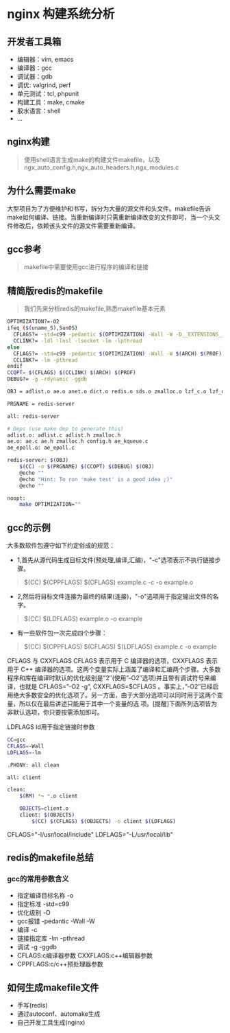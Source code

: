 # nginx 构建系统分析

## 开发者工具箱

* 编辑器：vim, emacs
* 编译器：gcc
* 调试器：gdb
* 调优: valgrind, perf
* 单元测试：tcl, phpunit
* 构建工具：make, cmake
* 胶水语言：shell
* ...


## nginx构建
>使用shell语言生成make的构建文件makefile，以及ngx_auto_config.h,ngx_auto_headers.h,ngx_modules.c

## 为什么需要make
大型项目为了方便维护和书写，拆分为大量的源文件和头文件。makefile告诉make如何编译、链接。当重新编译时只需重新编译改变的文件即可，当一个头文件修改后，依赖该头文件的源文件需要重新编译。


## gcc参考
> makefile中需要使用gcc进行程序的编译和链接

## 精简版redis的makefile
>我们先来分析redis的makefile,熟悉makefile基本元素

```bash
OPTIMIZATION?=-O2
ifeq ($(uname_S),SunOS)
  CFLAGS?= -std=c99 -pedantic $(OPTIMIZATION) -Wall -W -D__EXTENSIONS__ -D_XPG6
  CCLINK?= -ldl -lnsl -lsocket -lm -lpthread
else
  CFLAGS?= -std=c99 -pedantic $(OPTIMIZATION) -Wall -W $(ARCH) $(PROF)
  CCLINK?= -lm -pthread
endif
CCOPT= $(CFLAGS) $(CCLINK) $(ARCH) $(PROF)
DEBUG?= -g -rdynamic -ggdb 

OBJ = adlist.o ae.o anet.o dict.o redis.o sds.o zmalloc.o lzf_c.o lzf_d.o pqsort.o zipmap.o sha1.o ziplist.o release.o networking.o util.o object.o db.o replication.o rdb.o t_string.o t_list.o t_set.o t_zset.o t_hash.o config.o aof.o vm.o pubsub.o multi.o debug.o sort.o

PRGNAME = redis-server

all: redis-server

# Deps (use make dep to generate this)
adlist.o: adlist.c adlist.h zmalloc.h
ae.o: ae.c ae.h zmalloc.h config.h ae_kqueue.c
ae_epoll.o: ae_epoll.c

redis-server: $(OBJ)
	$(CC) -o $(PRGNAME) $(CCOPT) $(DEBUG) $(OBJ)
	@echo ""
	@echo "Hint: To run 'make test' is a good idea ;)"
	@echo ""

noopt:
	make OPTIMIZATION=""

```
## gcc的示例
大多数软件包遵守如下约定俗成的规范：
* 1,首先从源代码生成目标文件(预处理,编译,汇编)，"-c"选项表示不执行链接步骤。
>$(CC) $(CPPFLAGS) $(CFLAGS) example.c   -c   -o example.o
* 2,然后将目标文件连接为最终的结果(连接)，"-o"选项用于指定输出文件的名字。
>$(CC) $(LDFLAGS) example.o   -o example
* 有一些软件包一次完成四个步骤：
>$(CC) $(CPPFLAGS) $(CFLAGS) $(LDFLAGS) example.c   -o example

CFLAGS 与 CXXFLAGS
CFLAGS 表示用于 C 编译器的选项，CXXFLAGS 表示用于 C++ 编译器的选项。这两个变量实际上涵盖了编译和汇编两个步骤。大多数程序和库在编译时默认的优化级别是”2″(使用”-O2″选项)并且带有调试符号来编 译，也就是 CFLAGS=”-O2 -g”, CXXFLAGS=$CFLAGS 。事实上，”-O2″已经启用绝大多数安全的优化选项了。另一方面，由于大部分选项可以同时用于这两个变量，所以仅在最后讲述只能用于其中一个变量的选 项。[提醒]下面所列选项皆为非默认选项，你只要按需添加即可。

LDFLAGS
ld用于指定链接时参数
```bash
CC=gcc
CFLAGS=-Wall
LDFLAGS=-lm

.PHONY: all clean

all: client

clean:
    $(RM) *~ *.o client

    OBJECTS=client.o
    client: $(OBJECTS)
        $(CC) $(CFLAGS) $(OBJECTS) -o client $(LDFLAGS)
```
CFLAGS="-I/usr/local/include" LDFLAGS="-L/usr/local/lib"




## redis的makefile总结
### gcc的常用参数含义
* 指定编译目标名称 -o
* 指定标准 -std=c99
* 优化级别 -O 
* gcc报错  -pedantic   -Wall -W
* 编译  -c
* 链接指定库 -lm -pthread
* 调试 -g  -ggdb
* CFLAGS:c编译器参数  CXXFLAGS:c++编辑器参数 
* CPPFLAGS:c/c++预处理器参数

## 如何生成makefile文件
* 手写(redis)
* 通过autoconf、automake生成
* 自己开发工具生成(nginx)
